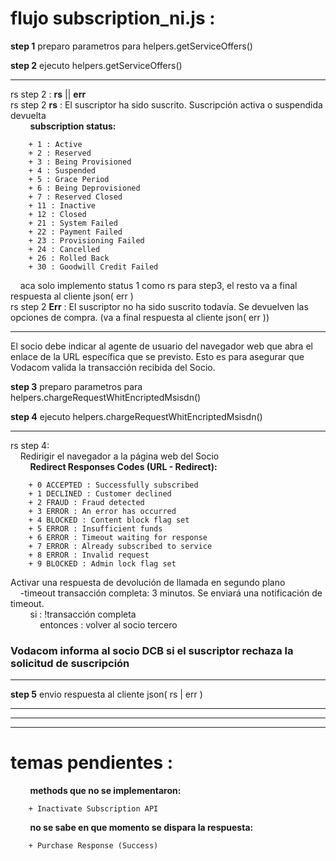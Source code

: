 # flujo subscription_ni.js :
**step 1** preparo parametros para helpers.getServiceOffers()

**step 2** ejecuto helpers.getServiceOffers() 
***
rs step 2 : **rs** || **err**  
rs step 2  **rs** : El suscriptor ha sido suscrito. Suscripción activa o suspendida devuelta  
&nbsp;&nbsp;&nbsp;&nbsp;&nbsp;&nbsp;&nbsp;&nbsp;**subscription status:**  

        + 1 : Active
        + 2 : Reserved
        + 3 : Being Provisioned
        + 4 : Suspended
        + 5 : Grace Period
        + 6 : Being Deprovisioned
        + 7 : Reserved Closed
        + 11 : Inactive
        + 12 : Closed
        + 21 : System Failed
        + 22 : Payment Failed
        + 23 : Provisioning Failed
        + 24 : Cancelled
        + 26 : Rolled Back
        + 30 : Goodwill Credit Failed

&nbsp;&nbsp;&nbsp;&nbsp;aca solo implemento status 1 como rs para step3, el resto va a final respuesta al cliente json( err )  
rs step 2 **Err** : El suscriptor no ha sido suscrito todavía. Se devuelven las opciones de compra. (va a final respuesta al cliente json( err ))
***
El socio debe indicar al agente de usuario del navegador web que abra el enlace de la URL específica que se previsto. Esto es para asegurar que Vodacom valida la transacción recibida del Socio.

**step 3** preparo parametros para helpers.chargeRequestWhitEncriptedMsisdn()

**step 4** ejecuto helpers.chargeRequestWhitEncriptedMsisdn()
***
rs step 4:  
&nbsp;&nbsp;&nbsp;&nbsp;Redirigir el navegador a la página web del Socio  
&nbsp;&nbsp;&nbsp;&nbsp;&nbsp;&nbsp;&nbsp;&nbsp;**Redirect Responses Codes (URL - Redirect):**

        + 0 ACCEPTED : Successfully subscribed
        + 1 DECLINED : Customer declined
        + 2 FRAUD : Fraud detected 
        + 3 ERROR : An error has occurred 
        + 4 BLOCKED : Content block flag set
        + 5 ERROR : Insufficient funds 
        + 6 ERROR : Timeout waiting for response 
        + 7 ERROR : Already subscribed to service 
        + 8 ERROR : Invalid request 
        + 9 BLOCKED : Admin lock flag set

Activar una respuesta de devolución de llamada en segundo plano  
&nbsp;&nbsp;&nbsp;&nbsp;-timeout transacción completa: 3 minutos. Se enviará una notificación de timeout.  
&nbsp;&nbsp;&nbsp;&nbsp;&nbsp;&nbsp;&nbsp;&nbsp;si : !transacción completa  
&nbsp;&nbsp;&nbsp;&nbsp;&nbsp;&nbsp;&nbsp;&nbsp;&nbsp;&nbsp;&nbsp;&nbsp;entonces : volver al socio tercero  

### Vodacom informa al socio DCB si el suscriptor rechaza la solicitud de suscripción
***
**step 5** envio respuesta al cliente json( rs | err )

***
***
***
# temas pendientes :
&nbsp;&nbsp;&nbsp;&nbsp;&nbsp;&nbsp;&nbsp;&nbsp;**methods que no se implementaron:**  

        + Inactivate Subscription API

&nbsp;&nbsp;&nbsp;&nbsp;&nbsp;&nbsp;&nbsp;&nbsp;**no se sabe en que momento se dispara la respuesta:**  

        + Purchase Response (Success)



